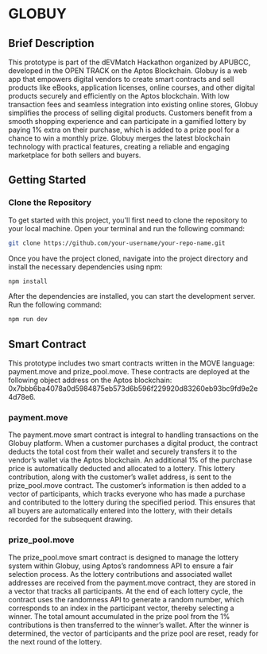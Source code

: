 # GLOBUY

## Brief Description

This prototype is part of the dEVMatch Hackathon organized by APUBCC, developed in the OPEN TRACK on the Aptos Blockchain. Globuy is a web app that empowers digital vendors to create smart contracts and sell products like eBooks, application licenses, online courses, and other digital products securely and efficiently on the Aptos blockchain. With low transaction fees and seamless integration into existing online stores, Globuy simplifies the process of selling digital products. Customers benefit from a smooth shopping experience and can participate in a gamified lottery by paying 1% extra on their purchase, which is added to a prize pool for a chance to win a monthly prize. Globuy merges the latest blockchain technology with practical features, creating a reliable and engaging marketplace for both sellers and buyers.

## Getting Started

### Clone the Repository

To get started with this project, you'll first need to clone the repository to your local machine. Open your terminal and run the following command:

```bash
git clone https://github.com/your-username/your-repo-name.git
```

Once you have the project cloned, navigate into the project directory and install the necessary dependencies using npm:

```bash
npm install
```

After the dependencies are installed, you can start the development server. Run the following command:

```bash
npm run dev
```

## Smart Contract
This prototype includes two smart contracts written in the MOVE language: payment.move and prize_pool.move. These contracts are deployed at the following object address on the Aptos blockchain: 0x7bbb6ba4078a0d5984875eb573d6b596f229920d83260eb93bc9fd9e2e4d78e6.

### payment.move
The payment.move smart contract is integral to handling transactions on the Globuy platform. When a customer purchases a digital product, the contract deducts the total cost from their wallet and securely transfers it to the vendor’s wallet via the Aptos blockchain. An additional 1% of the purchase price is automatically deducted and allocated to a lottery. This lottery contribution, along with the customer’s wallet address, is sent to the prize_pool.move contract. The customer’s information is then added to a vector of participants, which tracks everyone who has made a purchase and contributed to the lottery during the specified period. This ensures that all buyers are automatically entered into the lottery, with their details recorded for the subsequent drawing.

### prize_pool.move
The prize_pool.move smart contract is designed to manage the lottery system within Globuy, using Aptos’s randomness API to ensure a fair selection process. As the lottery contributions and associated wallet addresses are received from the payment.move contract, they are stored in a vector that tracks all participants. At the end of each lottery cycle, the contract uses the randomness API to generate a random number, which corresponds to an index in the participant vector, thereby selecting a winner. The total amount accumulated in the prize pool from the 1% contributions is then transferred to the winner’s wallet. After the winner is determined, the vector of participants and the prize pool are reset, ready for the next round of the lottery.
